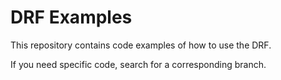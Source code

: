 # DRF Examples

This repository contains code examples of how to use the DRF.

If you need specific code, search for a corresponding branch.

